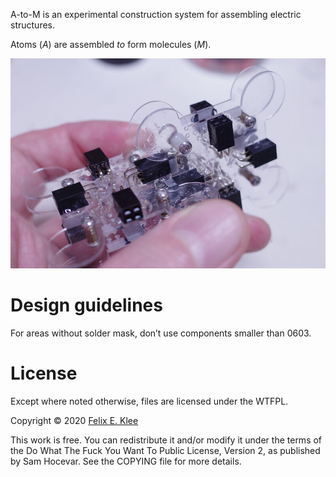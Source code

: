 A-to-M is an experimental construction system for assembling electric
structures.

Atoms (*A*) are assembled *to* form molecules (*M*).

![Laser cut mockup](mockup.jpg)


Design guidelines
=================

For areas without solder mask, don’t use components smaller than 0603.


License
=======

Except where noted otherwise, files are licensed under the WTFPL.

Copyright © 2020 [Felix E. Klee](felix.klee@inka.de)

This work is free. You can redistribute it and/or modify it under the
terms of the Do What The Fuck You Want To Public License, Version 2,
as published by Sam Hocevar. See the COPYING file for more details.
